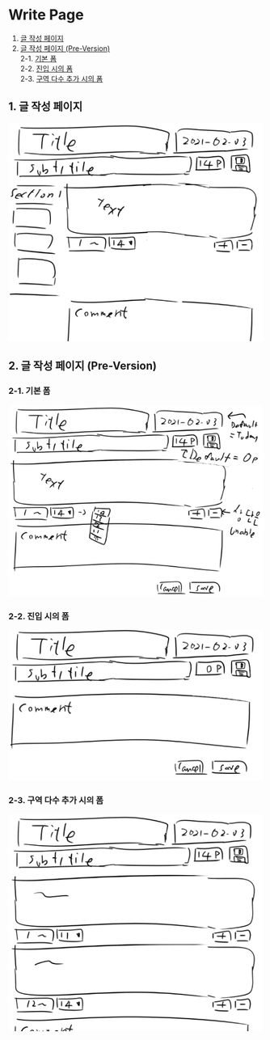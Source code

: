 # Write Page

1. [글 작성 페이지](#1-글-작성-페이지)
2. [글 작성 페이지 (Pre-Version)](#2-글-작성-페이지-Pre-Version)  
   2-1. [기본 폼](#2-1-기본-폼)  
   2-2. [진입 시의 폼](#2-2-진입-시의-폼)  
   2-3. [구역 다수 추가 시의 폼](#2-3-구역-다수-추가-시의-폼)

## 1. 글 작성 페이지

![write_page](../resource/write_page.png)

## 2. 글 작성 페이지 (Pre-Version)

### 2-1. 기본 폼

![write_page](../resource/write_page_pre.png)

### 2-2. 진입 시의 폼

![write_page](../resource/write_page_pre_entry.png)

### 2-3. 구역 다수 추가 시의 폼

![write_page](../resource/write_page_pre_many-section.png)
